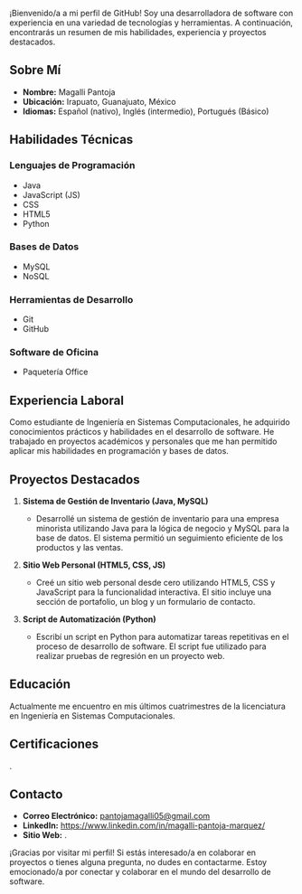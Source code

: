 ¡Bienvenido/a a mi perfil de GitHub! Soy una desarrolladora de software con experiencia en una variedad de tecnologías y herramientas. A continuación, encontrarás un resumen de mis habilidades, experiencia y proyectos destacados.

## Sobre Mí

- **Nombre:** Magalli Pantoja
- **Ubicación:** Irapuato, Guanajuato, México
- **Idiomas:** Español (nativo), Inglés (intermedio), Portugués (Básico)

## Habilidades Técnicas

### Lenguajes de Programación

- Java
- JavaScript (JS)
- CSS
- HTML5
- Python

### Bases de Datos

- MySQL
- NoSQL

### Herramientas de Desarrollo

- Git
- GitHub

### Software de Oficina

- Paquetería Office

## Experiencia Laboral

Como estudiante de Ingeniería en Sistemas Computacionales, he adquirido conocimientos prácticos y habilidades en el desarrollo de software. He trabajado en proyectos académicos y personales que me han permitido aplicar mis habilidades en programación y bases de datos.

## Proyectos Destacados

1. **Sistema de Gestión de Inventario (Java, MySQL)**
   - Desarrollé un sistema de gestión de inventario para una empresa minorista utilizando Java para la lógica de negocio y MySQL para la base de datos. El sistema permitió un seguimiento eficiente de los productos y las ventas.

2. **Sitio Web Personal (HTML5, CSS, JS)**
   - Creé un sitio web personal desde cero utilizando HTML5, CSS y JavaScript para la funcionalidad interactiva. El sitio incluye una sección de portafolio, un blog y un formulario de contacto.

3. **Script de Automatización (Python)**
   - Escribí un script en Python para automatizar tareas repetitivas en el proceso de desarrollo de software. El script fue utilizado para realizar pruebas de regresión en un proyecto web.

## Educación

Actualmente me encuentro en mis últimos cuatrimestres de la licenciatura en Ingeniería en Sistemas Computacionales.

## Certificaciones

.

## Contacto

- **Correo Electrónico:** pantojamagalli05@gmail.com
- **LinkedIn:** https://www.linkedin.com/in/magalli-pantoja-marquez/
- **Sitio Web:** .

¡Gracias por visitar mi perfil! Si estás interesado/a en colaborar en proyectos o tienes alguna pregunta, no dudes en contactarme. Estoy emocionado/a por conectar y colaborar en el mundo del desarrollo de software.
